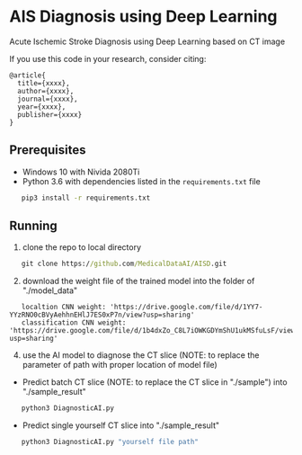 # AIS Diagnosis using Deep Learning
Acute Ischemic Stroke Diagnosis using Deep Learning based on CT image

If you use this code in your research, consider citing:
```
@article{
  title={xxxx},
  author={xxxx},
  journal={xxxx},
  year={xxxx},
  publisher={xxxx}
}
```

## Prerequisites

- Windows 10 with Nivida 2080Ti
- Python 3.6 with dependencies listed in the `requirements.txt` file
```cmd
   pip3 install -r requirements.txt
```


## Running

1. clone the repo to local directory
```cmd
   git clone https://github.com/MedicalDataAI/AISD.git
```

2. download the weight file of the trained model into the folder of "./model_data"
```
   localtion CNN weight: 'https://drive.google.com/file/d/1YY7-YYzRNO0cBVyAehhnEHlJ7ES0xP7n/view?usp=sharing'
   classification CNN weight: 'https://drive.google.com/file/d/1b4dxZo_C8L7iOWKGDYmShU1ukMSfuLsF/view?usp=sharing'
```

4. use the AI model to diagnose the CT slice (NOTE: to replace the parameter of path with proper location of model file)

- Predict batch CT slice (NOTE: to replace the CT slice in "./sample") into "./sample_result"
```cmd
   python3 DiagnosticAI.py
```   

- Predict single yourself CT slice into "./sample_result"
```cmd
   python3 DiagnosticAI.py "yourself file path"
```


